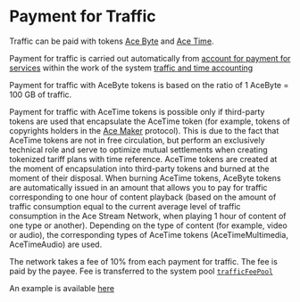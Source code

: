 # Payment for Traffic

Traffic can be paid with tokens [Ace Byte][5] and [Ace Time][6].

Payment for traffic is carried out automatically from [account for payment for services][1]
within the work of the system [traffic and time accounting][2]

Payment for traffic with AceByte tokens is based on the ratio of 1 AceByte = 100 GB of traffic.

Payment for traffic with AceTime tokens is possible only if
third-party tokens are used that encapsulate the AceTime token (for example, tokens of
copyrights holders in the [Ace Maker][8] protocol). This is due to the fact that AceTime tokens are not in free circulation, but perform an exclusively technical role and serve to optimize mutual settlements when creating tokenized tariff plans with time reference. AceTime tokens are created at the moment of encapsulation into third-party tokens and burned at the moment of their disposal. When burning AceTime tokens, AceByte tokens are automatically issued in an amount that allows you to pay for traffic corresponding to one hour of content playback (based on the amount of traffic consumption equal to the current average level of traffic consumption in the Ace Stream Network, when playing 1 hour of content of one type or another). Depending on the type of content (for example, video or audio), the corresponding types of AceTime tokens (AceTimeMultimedia, AceTimeAudio) are used.

The network takes a fee of 10% from each payment for traffic.
The fee is paid by the payee.
Fee is transferred to the system pool [`trafficFeePool`][4]

An example is available [here][7]


[1]: ../glossary/special-accounts.md#_2
[2]: ../get-started/traffic-time-accounting.md
[4]: ../glossary/system-pools.md#trafficfeepool
[5]: ../system-tokens/ace-time.md
[6]: ../system-tokens/ace-byte.md
[7]: ../system-tokens/examples.md
[8]: https://acemakerdao.com/
